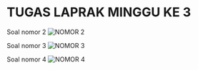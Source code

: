 # TUGAS LAPRAK MINGGU KE 3

Soal nomor 2
![NOMOR 2](https://github.com/viar15/LAPRAK_3/blob/main/TUGAS%202%20-4/Screenshot%20(83).png)

Soal nomor 3
![NOMOR 3](https://github.com/viar15/LAPRAK_3/blob/main/TUGAS%202%20-4/Screenshot%20(84).png)

Soal nomor 4
![NOMOR 4](https://github.com/viar15/LAPRAK_3/blob/main/TUGAS%202%20-4/Screenshot%20(85).png)
